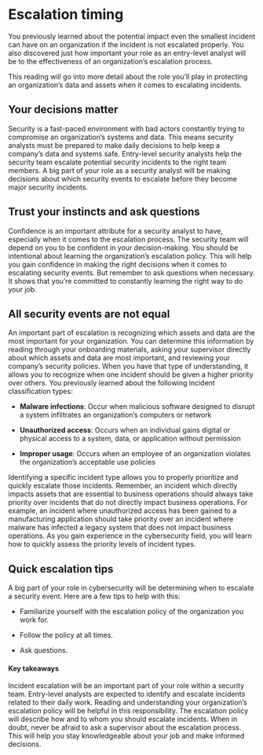 # Escalation timing
You previously learned about the potential impact even the smallest incident can have on an organization if the incident is not escalated properly. You also discovered just how important your role as an entry-level analyst will be to the effectiveness of an organization’s escalation process. 

This reading will go into more detail about the role you’ll play in protecting an organization’s data and assets when it comes to escalating incidents.   

## Your decisions matter
Security is a fast-paced environment with bad actors constantly trying to compromise an organization’s systems and data. This means security analysts must be prepared to make daily decisions to help keep a company’s data and systems safe. Entry-level security analysts help the security team escalate potential security incidents to the right team members. A big part of your role as a security analyst will be making decisions about which security events to escalate before they become major security incidents.

## Trust your instincts and ask questions
Confidence is an important attribute for a security analyst to have, especially when it comes to the escalation process. The security team will depend on you to be confident in your decision-making. You should be intentional about learning the organization’s escalation policy. This will help you gain confidence in making the right decisions when it comes to escalating security events. But remember to ask questions when necessary. It shows that you’re committed to constantly learning the right way to do your job. 

## All security events are not equal
An important part of escalation is recognizing which assets and data are the most important for your organization. You can determine this information by reading through your onboarding materials, asking your supervisor directly about which assets and data are most important, and reviewing your company’s security policies. When you have that type of understanding, it allows you to recognize when one incident should be given a higher priority over others. You previously learned about the following incident classification types:

- **Malware infections**: Occur when malicious software designed to disrupt a system infiltrates an organization’s computers or network

- **Unauthorized access**: Occurs when an individual gains digital or physical access to a system, data,  or application without permission 

- **Improper usage**: Occurs when an employee of an organization violates the organization’s acceptable use policies

Identifying a specific incident type allows you to properly prioritize and quickly escalate those incidents. Remember, an incident which directly impacts assets that are essential to business operations should always take priority over incidents that do not directly impact business operations. For example, an incident where unauthorized access has been gained to a manufacturing application should take priority over an incident where malware has infected a legacy system that does not impact business operations. As you gain experience in the cybersecurity field, you will learn how to quickly assess the priority levels of incident types. 

## Quick escalation tips
A big part of your role in cybersecurity will be determining when to escalate a security event. Here are a few tips to help with this:

- Familiarize yourself with the escalation policy of the organization you work for.

- Follow the policy at all times.

- Ask questions.

#### Key takeaways
Incident escalation will be an important part of your role within a security team. Entry-level analysts are expected to identify and escalate incidents related to their daily work. Reading and understanding your organization’s escalation policy will be helpful in this responsibility. The escalation policy will describe how and to whom you should escalate incidents. When in doubt, never be afraid to ask a supervisor about the escalation process. This will help you stay knowledgeable about your job and make informed decisions. 